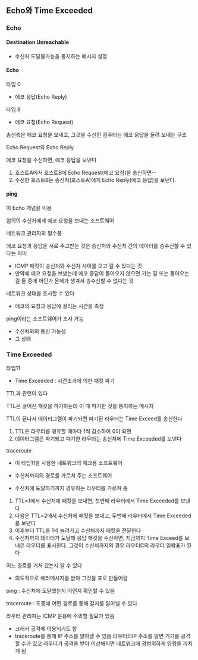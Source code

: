 ## Echo와 Time Exceeded

### Echo

#### Destination Unreachable

- 수신처 도달불가능을 통지하는 메시지 설명

#### Echo

타입 0
- 에코 응답(Echo Reply)

타입 8
- 에코 요청(Echo Request)

송신측은 에코 요청을 보내고, 그것을 수신한 컴퓨터는 에코 응답을 돌려 보내는 구조

Echo Request와 Echo Reply

에코 요청을 수신하면, 에코 응답을 보낸다

1. 호스트A에서 호스트B에 Echo Request(에코 요청)을 송신하면···
2. 수신한 호스트B는 송신처(호스트A)에게 Echo Reply(에코 응답)을 보낸다.

#### ping

이 Echo 개념을 이용

임의의 수신처에게 에코 요청을 보내는 소프트웨어

네트워크 관리자의 필수품

에코 요청과 응답을 서로 주고받는 것은 송신처와 수신처 간의 데이터를 송수신할 수 있다는 의미

- ICMP 패킷이 송신처와 수신처 사이를 오고 갈 수 있다는 것
- 만약에 에코 요청을 보냈는데 에코 응답이 돌아오지 않으면 가는 길 또는 돌아오는 길 둘 중에 어딘가 문제가 생겨서 송수신할 수 없다는 것

네트워크 상태를 조사할 수 있다

- 에코의 요청과 응답에 걸리는 시간을 측정

ping이라는 소프트웨어가 조사 가능

- 수신처와의 통신 가능성
- 그 상태

### Time Exceeded

타입11

- Time Exceeded : 시간초과에 의한 패킷 파기

TTL과 관련이 있다

TTL은 끊어진 패킷을 파기하는데 이 때 파기한 것을 통지하는 메시지

TTL이 끝나서 데이터그램이 파기되면 파기된 라우터는 Time Exceed를 송신한다

1. TTL은 라우터를 경유할 때마다 1씩 감소하여 0이 되면
2. 데이터그램은 파기되고 파기한 라우터는 송신처에 Time Exceeded를 보낸다

traceroute

- 이 타입11을 사용한 네트워크의 체크용 소프트웨어

- 수신처까지의 경로를 가르쳐 주는 소프트웨어
- 수신처에 도달하기까지 경유하는 라우터를 가르쳐 줌

1. TTL=1에서 수신처에 패킷을 보내면, 첫번째 라우터에서 Time Exceeded를 보낸다
2. 다음은 TTL=2에서 수신처에 패킷을 보내고, 두번째 라우터에서 Time Exceeded를 보낸다
3. 이후부터 TTL을 1씩 늘려가고 수신처까지 패킷을 전달한다
4. 수신처까지 데이터가 도달해 응답 패킷을 수신하면, 지금까지 Time Exceed를 보내온 라우터를 표시한다. 그것이 수신처까지의 경우 라우터C의 라우터 일람표가 된다

이느 경로를 거쳐 갔는지 알 수 있다

- 의도적으로 에러메시지를 받아 그것을 표로 만들어감

ping : 수신처에 도달했는지 어떤지 확인할 수 있음

traceroute : 도중에 어떤 경로를 통해 갈지를 알아낼 수 있다

라우터 관리자는 ICMP 운용에 주의할 필요가 있음

- 크래커 공격에 이용되기도 함
- traceroute를 통해 IP 주소를 알아낼 수 있음 라우터의IP 주소를 알면 거기를 공격할 수가 있고 라우터가 공격을 받아 이상해지면 네트워크에 광범위하게 영향을 끼치게 됨





